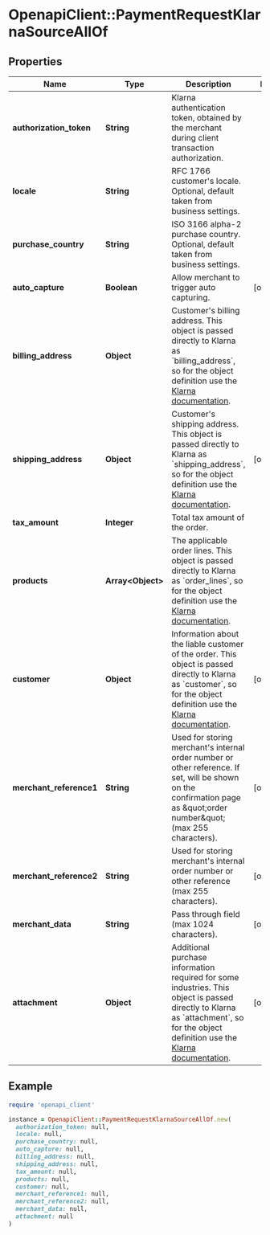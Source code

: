 # OpenapiClient::PaymentRequestKlarnaSourceAllOf

## Properties

| Name | Type | Description | Notes |
| ---- | ---- | ----------- | ----- |
| **authorization_token** | **String** | Klarna authentication token, obtained by the merchant during client transaction authorization. |  |
| **locale** | **String** | RFC 1766 customer&#39;s locale. Optional, default taken from business settings. |  |
| **purchase_country** | **String** | ISO 3166 alpha-2 purchase country. Optional, default taken from business settings. |  |
| **auto_capture** | **Boolean** | Allow merchant to trigger auto capturing. | [optional] |
| **billing_address** | **Object** | Customer&#39;s billing address.   This object is passed directly to Klarna as &#x60;billing_address&#x60;,  so for the object definition use the [Klarna documentation](https://developers.klarna.com/api/#payments-api__create-a-new-order__billing_address). |  |
| **shipping_address** | **Object** | Customer&#39;s shipping address.   This object is passed directly to Klarna as &#x60;shipping_address&#x60;,  so for the object definition use the [Klarna documentation](https://developers.klarna.com/api/#payments-api__create-a-new-order__shipping_address). | [optional] |
| **tax_amount** | **Integer** | Total tax amount of the order. |  |
| **products** | **Array&lt;Object&gt;** | The applicable order lines.   This object is passed directly to Klarna as &#x60;order_lines&#x60;,  so for the object definition use the [Klarna documentation](https://developers.klarna.com/api/#payments-api__create-a-new-order__order_lines). |  |
| **customer** | **Object** | Information about the liable customer of the order.   This object is passed directly to Klarna as &#x60;customer&#x60;,  so for the object definition use the [Klarna documentation](https://developers.klarna.com/api/#payments-api__create-a-new-order__customer). | [optional] |
| **merchant_reference1** | **String** | Used for storing merchant&#39;s internal order number or other reference.  If set, will be shown on the confirmation page as \&quot;order number\&quot; (max 255 characters). | [optional] |
| **merchant_reference2** | **String** | Used for storing merchant&#39;s internal order number or other reference (max 255 characters). | [optional] |
| **merchant_data** | **String** | Pass through field (max 1024 characters). | [optional] |
| **attachment** | **Object** | Additional purchase information required for some industries.   This object is passed directly to Klarna as &#x60;attachment&#x60;,  so for the object definition use the [Klarna documentation](https://developers.klarna.com/api/#payments-api__create-a-new-order__attachment). | [optional] |

## Example

```ruby
require 'openapi_client'

instance = OpenapiClient::PaymentRequestKlarnaSourceAllOf.new(
  authorization_token: null,
  locale: null,
  purchase_country: null,
  auto_capture: null,
  billing_address: null,
  shipping_address: null,
  tax_amount: null,
  products: null,
  customer: null,
  merchant_reference1: null,
  merchant_reference2: null,
  merchant_data: null,
  attachment: null
)
```


